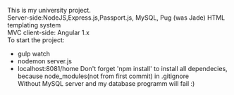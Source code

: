 This is my university project.<br />
Server-side:NodeJS,Express.js,Passport.js, MySQL, Pug (was Jade) HTML templating system<br />
MVC client-side: Angular 1.x<br />
To start the project:
- gulp watch
- nodemon server.js
- localhost:8081/home
Don't forget 'npm install' to install all dependecies, because node_modules(not from first commit) in .gitignore<br />
Without MySQL server and my database programm will fail :)
